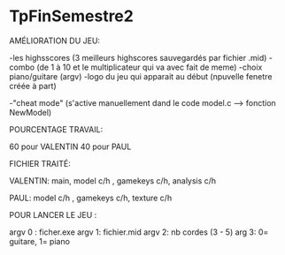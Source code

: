 # TpFinSemestre2

AMÉLIORATION DU JEU:

-les highsscores (3 meilleurs highscores sauvegardés par fichier .mid) 
-combo (de 1 à 10 et le multiplicateur qui va avec fait de meme)
-choix piano/guitare (argv)
-logo du jeu qui apparait au début (npuvelle fenetre créée à part)

-"cheat mode" (s'active manuellement dand le code model.c --> fonction NewModel)


POURCENTAGE TRAVAIL:

60 pour VALENTIN
40 pour PAUL


FICHIER TRAITÉ:

VALENTIN: main, model c/h , gamekeys c/h, analysis c/h

PAUL: model c/h , gamekeys c/h, texture c/h 


POUR LANCER LE JEU :
 
argv 0 : ficher.exe
argv 1: fichier.mid
argv 2: nb cordes (3 - 5)
arg 3: 0= guitare, 1= piano


